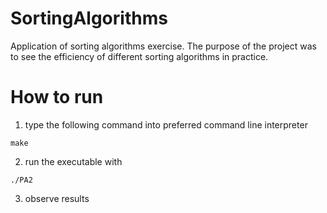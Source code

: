 # SortingAlgorithms
Application of sorting algorithms exercise. The purpose of the project was to see the efficiency of different sorting algorithms in practice. 

# How to run
1. type the following command into preferred command line interpreter
```
make
```
2. run the executable with 
```
./PA2
```
3. observe results 
